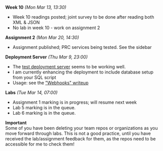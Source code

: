 **Week 10** *(Mon Mar 13, 13:30)*  
- Week 10 readings posted; joint survey to be done after reading both XML
& JSON
- No lab in week 10 - work on assignment 2

**Assignment 2** *(Mon Mar 20, 14:30)*
- Assignment published; PRC services being tested. See the sidebar


**Deployment Server** *(Thu Mar 9, 23:00)*  
- The [test deployment server](http://deployer.jlparry.com/) seems to be working well.
- I am currently enhancing the deployment to include database setup from your SQL script
- Usage: see the ["Webhooks" writeup](/display/lesson/webhooks) 

**Labs** *(Tue Mar 14, 07:00)*  
- Assignment 1 marking is in progress; will resume next week
- Lab 5 marking is in the queue.
- Lab 6 marking is in the queue.

**Important**  
Some of you have been deleting your team repos or organizations as you move
forward through labs. This is not a good practice, until you have
received the lab/assignment feedback for them, as the repos need to
be accessible for me to check them!

